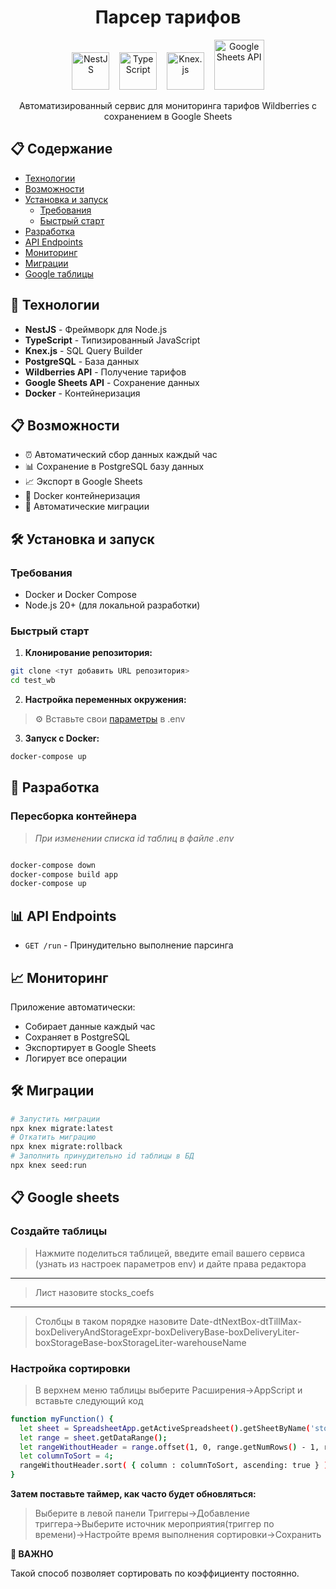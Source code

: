 <h1 align="center">Парсер тарифов</h1>

<div align="center">
  <img src="https://nestjs.com/img/logo-small.svg" alt="NestJS" width="60" height="60">
  &nbsp;&nbsp;
  <img src="https://raw.githubusercontent.com/remojansen/logo.ts/master/ts.png" alt="TypeScript" width="60" height="60">
  &nbsp;&nbsp;
  <img src="https://knexjs.org/knex-logo.png" alt="Knex.js" width="60" height="60">
  &nbsp;&nbsp;
  <img src="https://storage.googleapis.com/gweb-workspace-assets/uploads/7uffzv9dk4sn-2saPASNQaWzk3n5OvSnkAU-c912a0e13d9947bd5c831dd37283cea2-Sheets_Template5050Hero_Logo.svg" alt="Google Sheets API" width="80" height="80">
</div>

<p align="center">
  Автоматизированный сервис для мониторинга тарифов Wildberries с сохранением в Google Sheets
</p>

## 📋 Содержание

- [Технологии](#🚀-технологии)
- [Возможности](#📋-возможности)
- [Установка и запуск](#🛠-установка-и-запуск)
  - [Требования](#требования)
  - [Быстрый старт](#быстрый-старт)
- [Разработка](#🔄-разработка)
- [API Endpoints](#📊-api-endpoints)
- [Мониторинг](#📈-мониторинг)
- [Миграции](#🛠-миграции)
- [Google таблицы](#📋-google-sheets)

## 🚀 Технологии

- **NestJS** - Фреймворк для Node.js
- **TypeScript** - Типизированный JavaScript
- **Knex.js** - SQL Query Builder
- **PostgreSQL** - База данных
- **Wildberries API** - Получение тарифов
- **Google Sheets API** - Сохранение данных
- **Docker** - Контейнеризация

## 📋 Возможности

- ⏰ Автоматический сбор данных каждый час
- 📊 Сохранение в PostgreSQL базу данных
- 📈 Экспорт в Google Sheets
- 🐳 Docker контейнеризация
- 🔄 Автоматические миграции

## 🛠 Установка и запуск

### Требования
- Docker и Docker Compose
- Node.js 20+ (для локальной разработки)

### Быстрый старт

1. **Клонирование репозитория:**
```bash
git clone <тут добавить URL репозитория>
cd test_wb
```

2. **Настройка переменных окружения:**

> ⚙️ Вставьте свои [параметры](/parametrs.md) в .env

3. **Запуск с Docker:**
```bash
docker-compose up
```

## 🔄 Разработка

### Пересборка контейнера
> *При изменении списка id таблиц в файле .env*
```bash

docker-compose down
docker-compose build app
docker-compose up
```

## 📊 API Endpoints

- `GET /run` - Принудительно выполнение парсинга

## 📈 Мониторинг

Приложение автоматически:
- Собирает данные каждый час
- Сохраняет в PostgreSQL
- Экспортирует в Google Sheets
- Логирует все операции

## 🛠 Миграции

```bash
# Запустить миграции
npx knex migrate:latest
# Откатить миграцию
npx knex migrate:rollback
# Заполнить принудительно id таблицы в БД
npx knex seed:run
```

## 📋 Google sheets

### Создайте таблицы

> Нажмите поделиться таблицей, введите email вашего сервиса (узнать из настроек параметров env) и дайте права редактора
---
> Лист назовите stocks_coefs
---
> Столбцы в таком порядке назовите Date-dtNextBox-dtTillMax-boxDeliveryAndStorageExpr-boxDeliveryBase-boxDeliveryLiter-boxStorageBase-boxStorageLiter-warehouseName

### Настройка сортировки

> В верхнем меню таблицы выберите Расширения→AppScript и вставьте следующий код

```bash
function myFunction() {
  let sheet = SpreadsheetApp.getActiveSpreadsheet().getSheetByName('stocks_coefs');
  let range = sheet.getDataRange();
  let rangeWithoutHeader = range.offset(1, 0, range.getNumRows() - 1, range.getNumColumns());
  let columnToSort = 4;
  rangeWithoutHeader.sort( { column : columnToSort, ascending: true } );
}

```

**Затем поставьте таймер, как часто будет обновляться:**

>Выберите в левой панели Триггеры→Добавление триггера→Выберите источник мероприятия(триггер по времени)→Настройте время выполнения сортировки→Сохранить

**🚨 ВАЖНО** 

Такой способ позволяет сортировать по коэффициенту постоянно.